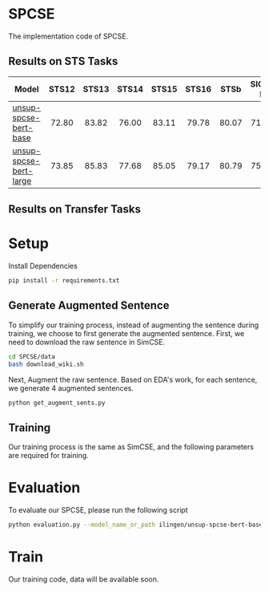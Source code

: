 # SPCSE
The implementation code of SPCSE. 

## Results on STS Tasks

| Model                                                                                                                    | STS12      | STS13      | STS14      | STS15      | STS16      | STSb       | SICK-R     | Avg.       |
|--------------------------------------------------------------------------------------------------------------------------|:----------:|:----------:|:----------:|:----------:|:----------:|:----------:|:----------:|:----------:|
| [unsup-spcse-bert-base](https://huggingface.co/ilingen/unsup-spcse-bert-base)  | 72.80 | 83.82 | 76.00 | 83.11 | 79.78 | 80.07 |71.34 | 78.13 |
| [unsup-spcse-bert-large](https://huggingface.co/ilingen/unsup-spcse-bert-large) | 73.85 | 85.83 | 77.68 | 85.05 | 79.17 | 80.79 | 75.04 | 79.63 |
## Results on Transfer Tasks

# Setup

Install Dependencies
``` sh
pip install -r requirements.txt
```
## Generate Augmented Sentence
To simplify our training process, instead of augmenting the sentence during training, we choose to first generate the augmented sentence.
First, we need to download the raw sentence in SimCSE.
``` sh
cd SPCSE/data
bash download_wiki.sh
```
Next, Augment the raw sentence.
Based on EDA's work, for each sentence, we generate 4 augmented sentences.
``` sh
python get_augment_sents.py
```
## Training
Our training process is the same as SimCSE, and the following parameters are required for training.


# Evaluation

To evaluate our SPCSE, please run the following script
``` sh
python evaluation.py --model_name_or_path ilingen/unsup-spcse-bert-base --pooler cls_before_pooler
```
# Train

Our training code, data will be available soon.
